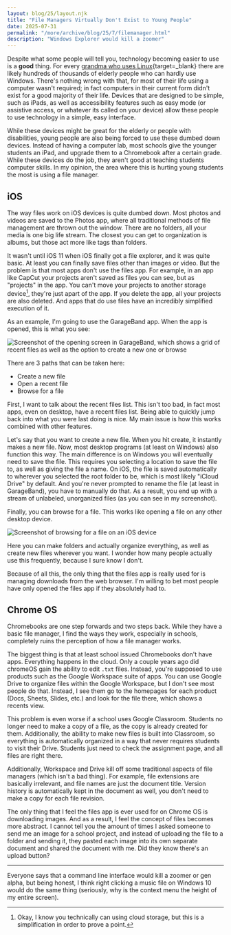 ```yaml
---
layout: blog/25/layout.njk
title: "File Managers Virtually Don't Exist to Young People"
date: 2025-07-31
permalink: "/more/archive/blog/25/7/filemanager.html"
description: "Windows Explorer would kill a zoomer"
---
```

Despite what some people will tell you, technology becoming easier to use is a **good** thing. For every [grandma who uses Linux](https://www.youtube.com/channel/UCJsinEiaDqEn8a-GcADVEVA){target=_blank} there are likely hundreds of thousands of elderly people who can hardly use Windows. There's nothing wrong with that, for most of their life using a computer wasn't required; in fact computers in their current form didn't exist for a good majority of their life. Devices that are designed to be simple, such as iPads, as well as accessibility features such as easy mode (or assistive access, or whatever its called on your device) allow these people to use technology in a simple, easy interface.

While these devices might be great for the elderly or people with disabilities, young people are also being forced to use these dumbed down devices. Instead of having a computer lab, most schools give the younger students an iPad, and upgrade them to a Chromebook after a certain grade. While these devices do the job, they aren't good at teaching students computer skills. In my opinion, the area where this is hurting young students the most is using a file manager.

## iOS

The way files work on iOS devices is quite dumbed down. Most photos and videos are saved to the Photos app, where all traditional methods of file management are thrown out the window. There are no folders, all your media is one big life stream. The closest you can get to organization is albums, but those act more like tags than folders.

It wasn't until iOS 11 when iOS finally got a file explorer, and it was quite basic. At least you can finally save files other than images or video. But the problem is that most apps don't use the files app. For example, in an app like CapCut your projects aren't saved as files you can see, but as "projects" in the app. You can't move your projects to another storage device[^1], they're just apart of the app. If you delete the app, all your projects are also deleted. And apps that do use files have an incredibly simplified execution of it.

As an example, I'm going to use the GarageBand app. When the app is opened, this is what you see:

![Screenshot of the opening screen in GarageBand, which shows a grid of recent files as well as the option to create a new one or browse](https://i.imgur.com/GHN01a8.png)

There are 3 paths that can be taken here:

- Create a new file
- Open a recent file
- Browse for a file

First, I want to talk about the recent files list. This isn't too bad, in fact most apps, even on desktop, have a recent files list. Being able to quickly jump back into what you were last doing is nice. My main issue is how this works combined with other features.

Let's say that you want to create a new file. When you hit create, it instantly makes a new file. Now, most desktop programs (at least on Windows) also function this way. The main difference is on Windows you will eventually need to save the file. This requires you selecting a location to save the file to, as well as giving the file a name. On iOS, the file is saved automatically to wherever you selected the root folder to be, which is most likely "iCloud Drive" by default. And you're never prompted to rename the file (at least in GarageBand), you have to manually do that. As a result, you end up with a stream of unlabeled, unorganized files (as you can see in my screenshot).

Finally, you can browse for a file. This works like opening a file on any other desktop device.

![Screenshot of browsing for a file on an iOS device](https://i.imgur.com/p5Owe1p.png)

Here you can make folders and actually organize everything, as well as create new files wherever you want. I wonder how many people actually use this frequently, because I sure know I don't.

Because of all this, the only thing that the files app is really used for is managing downloads from the web browser. I'm willing to bet most people have only opened the files app if they absolutely had to.

## Chrome OS

Chromebooks are one step forwards and two steps back. While they have a basic file manager, I find the ways they work, especially in schools, completely ruins the perception of how a file manager works.

The biggest thing is that at least school issued Chromebooks don't have apps. Everything happens in the cloud. Only a couple years ago did chromeOS gain the ability to edit `.txt` files. Instead, you're supposed to use products such as the Google Workspace suite of apps. You can use Google Drive to organize files within the Google Workspace, but I don't see most people do that. Instead, I see them go to the homepages for each product (Docs, Sheets, Slides, etc.) and look for the file there, which shows a recents view.

This problem is even worse if a school uses Google Classroom. Students no longer need to make a copy of a file, as the copy is already created for them. Additionally, the ability to make new files is built into Classroom, so everything is automatically organized in a way that never requires students to visit their Drive. Students just need to check the assignment page, and all files are right there.

Additionally, Workspace and Drive kill off some traditional aspects of file managers (which isn't a bad thing). For example, file extensions are basically irrelevant, and file names are just the document title. Version history is automatically kept in the document as well, you don't need to make a copy for each file revision.

The only thing that I feel the files app is ever used for on Chrome OS is downloading images. And as a result, I feel the concept of files becomes more abstract. I cannot tell you the amount of times I asked someone to send me an image for a school project, and instead of uploading the file to a folder and sending it, they pasted each image into its own separate document and shared the document with me. Did they know there's an upload button?

---

Everyone says that a command line interface would kill a zoomer or gen alpha, but being honest, I think right clicking a music file on Windows 10 would do the same thing (seriously, why is the context menu the height of my entire screen).

[^1]: Okay, I know you technically can using cloud storage, but this is a simplification in order to prove a point.